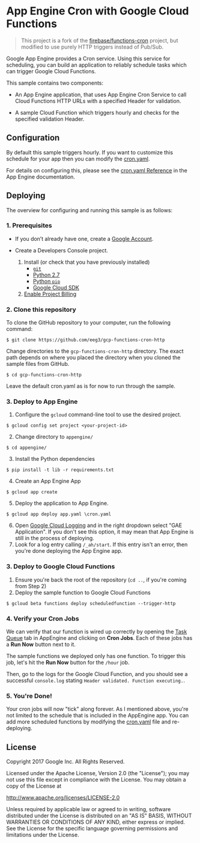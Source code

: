 # App Engine Cron with Google Cloud Functions

> This project is a fork of the [firebase/functions-cron](https://github.com/firebase/functions-cron) project, but modified to use purely HTTP triggers instead of Pub/Sub.

Google App Engine provides a Cron service. Using this service for scheduling, you can build an application to
reliably schedule tasks which can trigger Google Cloud Functions.

This sample contains two components:

* An App Engine application, that uses App Engine Cron Service
    to call Cloud Functions HTTP URLs with a specified Header for validation.

* A sample Cloud Function which triggers hourly and checks for the specified validation Header.

## Configuration

By default this sample triggers hourly. If you want to
customize this schedule for your app then you can modify the [cron.yaml](/appengine/cron.yaml).

For details on configuring this, please see the [cron.yaml Reference](https://cloud.google.com/appengine/docs/standard/python/config/cronref)
in the App Engine documentation.

## Deploying

The overview for configuring and running this sample is as follows:

### 1. Prerequisites

* If you don’t already have one, create a
    [Google Account](https://accounts.google.com/SignUp).

* Create a Developers Console project.
    1. Install (or check that you have previously installed)
        * [`git`](https://git-scm.com/downloads)
        * [Python 2.7](https://www.python.org/download/releases/2.7/)
        * [Python `pip`](https://pip.pypa.io/en/latest/installing.html)
        * [Google Cloud SDK](http://cloud.google.com/sdk/)
    2. [Enable Project Billing](https://support.google.com/cloud/answer/6293499#enable-billing)

### 2. Clone this repository

To clone the GitHub repository to your computer, run the following command:

    $ git clone https://github.com/eeg3/gcp-functions-cron-http

Change directories to the `gcp-functions-cron-http` directory. The exact path
depends on where you placed the directory when you cloned the sample files from
GitHub.

    $ cd gcp-functions-cron-http

Leave the default cron.yaml as is for now to run through the sample.

### 3. Deploy to App Engine

1. Configure the `gcloud` command-line tool to use the desired project.
```
$ gcloud config set project <your-project-id>
```
2. Change directory to `appengine/`
```
$ cd appengine/
```
3. Install the Python dependencies
```
$ pip install -t lib -r requirements.txt
```
4. Create an App Engine App
```
$ gcloud app create
```
5. Deploy the application to App Engine.
```
$ gcloud app deploy app.yaml \cron.yaml
```
6. Open [Google Cloud Logging](https://console.cloud.google.com/logs/viewer) and in the right dropdown select "GAE Application". If you don't see this option, it may mean that App Engine is still in the process of deploying.
7. Look for a log entry calling `/_ah/start`. If this entry isn't an error, then you're done deploying the App Engine app.

### 3. Deploy to Google Cloud Functions

1. Ensure you're back the root of the repository (`cd ..`, if you're coming from Step 2)
1. Deploy the sample function to Google Cloud Functions
```
$ gcloud beta functions deploy scheduledfunction --trigger-http
```

### 4. Verify your Cron Jobs
We can verify that our function is wired up correctly by opening the [Task Queue](https://console.cloud.google.com/appengine/taskqueues) tab in AppEngine and
clicking on **Cron Jobs**. Each of these jobs has a **Run Now** button next to it.

The sample functions we deployed only has one function. To trigger
this job, let's hit the **Run Now** button for the `/hour` job.

Then, go to the logs for the Google Cloud Function, and you should see a successful `console.log` stating `Header validated. Function executing.`.

### 5. You're Done!

Your cron jobs will now "tick" along forever. As I mentioned above, you're not
limited to the schedule that is included
in the AppEngine app. You can add more scheduled functions by modifying the [cron.yaml](/appengine/cron.yaml) file and re-deploying.

## License

Copyright 2017 Google Inc. All Rights Reserved.

Licensed under the Apache License, Version 2.0 (the "License");
you may not use this file except in compliance with the License.
You may obtain a copy of the License at

http://www.apache.org/licenses/LICENSE-2.0

Unless required by applicable law or agreed to in writing, software
distributed under the License is distributed on an "AS IS" BASIS,
WITHOUT WARRANTIES OR CONDITIONS OF ANY KIND, either express or implied.
See the License for the specific language governing permissions and
limitations under the License.
